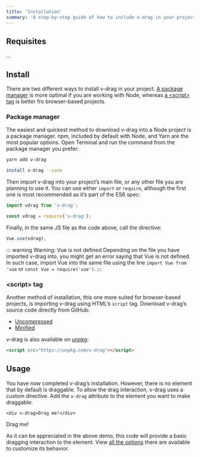 ```yaml
---
title: 'Installation'
summary: 'A step-by-step guide of how to include v-drag in your project and how to start using it.'
---
```


## Requisites

...

## Install

There are two different ways to install v-drag in your project. [A package manager](#package-manager) is more optimal if you are working with Node, whereas [a &lt;script&gt; tag](#script-tag) is better fro browser-based projects.

### Package manager

The easiest and quickest method to download v-drag into a Node project is a package manager. npm, included by default with Node, and Yarn are the most popular options. Open Terminal and run the command from the package manager you prefer:

```sh
yarn add v-drag
```

```sh
install v-drag --save
```

Then import v-drag into your project’s main file, or any other file you are planning to use it. You can use either `import` or `require`, although the first one is most recommended as it’s part of the ES6 spec:

```js
import vdrag from 'v-drag';
```

```js
const vdrag = require('v-drag');
```

Finally, in the same JS file as the code above, call the directive:

```js
Vue.use(vdrag);
```

::: warning Warning: Vue is not defined
Depending on the file you have imported v-drag into, you might get an error saying that Vue is not defined. In such case, import Vue into the same file using the line `import Vue from 'vue` or `const Vue = require('vue')`.
:::

### &lt;script&gt; tag

Another method of installation, this one more suited for browser-based projects, is importing v-drag using HTML’s `script` tag. Download v-drag’s source code directly from GitHub:

+ [Uncompressed](https://raw.githubusercontent.com/nil/v-drag/master/dist/browser.js)
+ [Minified](https://raw.githubusercontent.com/nil/v-drag/master/dist/browser.js)

v-drag is also available on [unpkg](https://unpkg.com/v-drag):

```html
<script src="https://unpkg.com/v-drag"></script>
```

## Usage

You have now completed v-drag’s installation. However, there is no element that by default is draggable. To allow the drag interaction, v-drag uses a custom directive. Add the `v-drag` attribute to the element you want to make draggable:

```vue
<div v-drag>Drag me!</div>
```

<DemoContainer id="installation-01">
  <div class="drag" v-drag>Drag me!</div>
</DemoContainer>

As it can be appreciated in the above demo, this code will provide a basic dragging interaction to the element. View [all the options](/options) there are available to customize its behavior.
